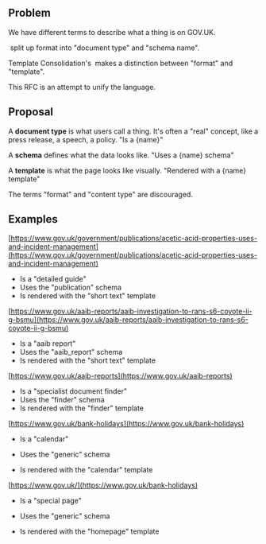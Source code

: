 ## Problem

We have different terms to describe what a thing is on GOV.UK.&nbsp;

&nbsp;split up format into "document type" and "schema name".

Template Consolidation's&nbsp;&nbsp;makes a distinction between "format" and "template".

This RFC is an attempt to unify the language.

## Proposal

A **document type** is what users call a thing. It's often a "real" concept, like a press release, a speech, a policy. "Is a {name}"

A **schema** defines what the data looks like.&nbsp;"Uses a {name} schema"

A **template** is what the page looks like visually. "Rendered with a&nbsp;{name} template"

The terms "format" and "content type" are discouraged.

## Examples

[https://www.gov.uk/government/publications/acetic-acid-properties-uses-and-incident-management](https://www.gov.uk/government/publications/acetic-acid-properties-uses-and-incident-management)

- Is a "detailed guide"  
- Uses the "publication" schema  
- Is rendered with the "short text" template

[https://www.gov.uk/aaib-reports/aaib-investigation-to-rans-s6-coyote-ii-g-bsmu](https://www.gov.uk/aaib-reports/aaib-investigation-to-rans-s6-coyote-ii-g-bsmu)

- Is a "aaib report"  
- Uses the "aaib\_report" schema  
- Is rendered with the "short text" template

[https://www.gov.uk/aaib-reports](https://www.gov.uk/aaib-reports)

- Is a "specialist document finder"  
- Uses the "finder" schema  
- Is rendered with the "finder" template

[https://www.gov.uk/bank-holidays](https://www.gov.uk/bank-holidays)

- Is a "calendar"

- Uses the "generic" schema  
- Is rendered with the "calendar" template

[https://www.gov.uk/](https://www.gov.uk/bank-holidays)

- Is a "special page"

- Uses the "generic" schema  
- Is rendered with the "homepage" template

